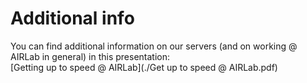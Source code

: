 # Additional info

You can find additional information on our servers (and on working @ AIRLab in general) in this presentation:<br>
[Getting up to speed @ AIRLab](./Get up to speed @ AIRLab.pdf)
